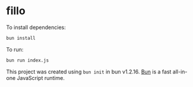 # fillo

To install dependencies:

```bash
bun install
```

To run:

```bash
bun run index.js
```

This project was created using `bun init` in bun v1.2.16. [Bun](https://bun.sh) is a fast all-in-one JavaScript runtime.
